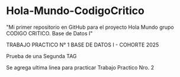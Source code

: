 # Hola-Mundo-CodigoCritico
"Mi primer repositorio en GitHub para el proyecto Hola Mundo grupo CODIGO CRITICO. Base de Datos I"

TRABAJO PRACTICO N° 1 BASE DE DATOS I - COHORTE 2025

Prueba de una Segunda TAG

Se agrega ultima linea para practicar Trabajo Practico Nro. 2
